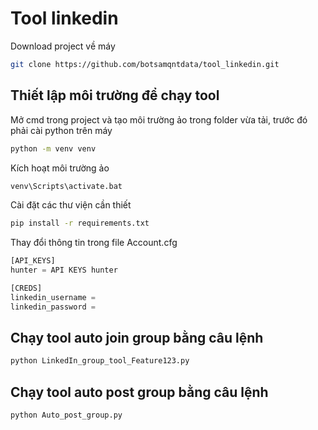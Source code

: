 # Tool linkedin
Download project về máy

```bash
git clone https://github.com/botsamqntdata/tool_linkedin.git
```
## Thiết lập môi trường để chạy tool
Mở cmd trong project và tạo môi trường ảo trong folder vừa tải, trước đó phải cài python trên máy
``` bash
python -m venv venv
```
Kích hoạt môi trường ảo
``` bash
venv\Scripts\activate.bat
```
Cài đặt các thư viện cần thiết
```bash
pip install -r requirements.txt
```
Thay đổi thông tin trong file Account.cfg
```python
[API_KEYS]
hunter = API KEYS hunter

[CREDS]
linkedin_username = 
linkedin_password = 
```

## Chạy tool auto join group bằng câu lệnh
```bash
python LinkedIn_group_tool_Feature123.py
```
## Chạy tool auto post group bằng câu lệnh
```bash
python Auto_post_group.py
```
